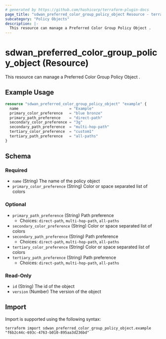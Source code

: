 ```yaml
---
# generated by https://github.com/hashicorp/terraform-plugin-docs
page_title: "sdwan_preferred_color_group_policy_object Resource - terraform-provider-sdwan"
subcategory: "Policy Objects"
description: |-
  This resource can manage a Preferred Color Group Policy Object .
---
```


# sdwan_preferred_color_group_policy_object (Resource)

This resource can manage a Preferred Color Group Policy Object .

## Example Usage

```terraform
resource "sdwan_preferred_color_group_policy_object" "example" {
  name                       = "Example"
  primary_color_preference   = "blue bronze"
  primary_path_preference    = "direct-path"
  secondary_color_preference = "3g"
  secondary_path_preference  = "multi-hop-path"
  tertiary_color_preference  = "custom1"
  tertiary_path_preference   = "all-paths"
}
```

<!-- schema generated by tfplugindocs -->
## Schema

### Required

- `name` (String) The name of the policy object
- `primary_color_preference` (String) Color or space separated list of colors

### Optional

- `primary_path_preference` (String) Path preference
  - Choices: `direct-path`, `multi-hop-path`, `all-paths`
- `secondary_color_preference` (String) Color or space separated list of colors
- `secondary_path_preference` (String) Path preference
  - Choices: `direct-path`, `multi-hop-path`, `all-paths`
- `tertiary_color_preference` (String) Color or space separated list of colors
- `tertiary_path_preference` (String) Path preference
  - Choices: `direct-path`, `multi-hop-path`, `all-paths`

### Read-Only

- `id` (String) The id of the object
- `version` (Number) The version of the object

## Import

Import is supported using the following syntax:

```shell
terraform import sdwan_preferred_color_group_policy_object.example "f6b2c44c-693c-4763-b010-895aa3d236bd"
```
